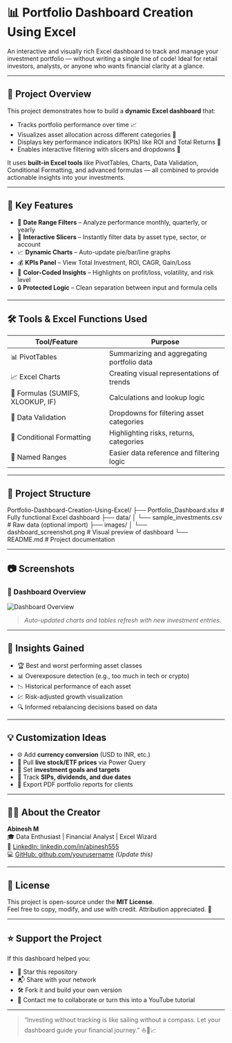 # 📊 Portfolio Dashboard Creation Using Excel

An interactive and visually rich Excel dashboard to track and manage your investment portfolio — without writing a single line of code! Ideal for retail investors, analysts, or anyone who wants financial clarity at a glance.

---

## 📌 Project Overview

This project demonstrates how to build a **dynamic Excel dashboard** that:

- Tracks portfolio performance over time 📈  
- Visualizes asset allocation across different categories 💼  
- Displays key performance indicators (KPIs) like ROI and Total Returns 🎯  
- Enables interactive filtering with slicers and dropdowns 🔄  

It uses **built-in Excel tools** like PivotTables, Charts, Data Validation, Conditional Formatting, and advanced formulas — all combined to provide actionable insights into your investments.

---

## 🎯 Key Features

- 📅 **Date Range Filters** – Analyze performance monthly, quarterly, or yearly  
- 🧾 **Interactive Slicers** – Instantly filter data by asset type, sector, or account  
- 📈 **Dynamic Charts** – Auto-update pie/bar/line graphs  
- 💰 **KPIs Panel** – View Total Investment, ROI, CAGR, Gain/Loss  
- 🎨 **Color-Coded Insights** – Highlights on profit/loss, volatility, and risk level  
- 🔒 **Protected Logic** – Clean separation between input and formula cells

---

## 🛠️ Tools & Excel Functions Used

| Tool/Feature           | Purpose                                |
|------------------------|----------------------------------------|
| 📊 PivotTables         | Summarizing and aggregating portfolio data  
| 📈 Excel Charts         | Creating visual representations of trends  
| 📎 Formulas (SUMIFS, XLOOKUP, IF) | Calculations and lookup logic  
| 🧩 Data Validation      | Dropdowns for filtering asset categories  
| 🔁 Conditional Formatting | Highlighting risks, returns, categories  
| 📐 Named Ranges         | Easier data reference and filtering logic  

---

## 📁 Project Structure

Portfolio-Dashboard-Creation-Using-Excel/
├── Portfolio_Dashboard.xlsx # Fully functional Excel dashboard
├── data/
│ └── sample_investments.csv # Raw data (optional import)
├── images/
│ └── dashboard_screenshot.png # Visual preview of dashboard
└── README.md # Project documentation


---

## 📷 Screenshots

### 💼 Dashboard Overview  
![Dashboard Overview](images/dashboard_screenshot.png)

> *Auto-updated charts and tables refresh with new investment entries.*

---

## 🧠 Insights Gained

- 🏆 Best and worst performing asset classes  
- 📊 Overexposure detection (e.g., too much in tech or crypto)  
- 📉 Historical performance of each asset  
- 💹 Risk-adjusted growth visualization  
- 🔍 Informed rebalancing decisions based on data  

---

## 💡 Customization Ideas

- 🌐 Add **currency conversion** (USD to INR, etc.)  
- 🔗 Pull **live stock/ETF prices** via Power Query  
- 🎯 Set **investment goals and targets**  
- 📆 Track **SIPs, dividends, and due dates**  
- 🧾 Export PDF portfolio reports for clients  

---

## 👨‍💻 About the Creator

**Abinesh M**  
🎓 Data Enthusiast | Financial Analyst | Excel Wizard  
🔗 [LinkedIn: linkedin.com/in/abinesh555](https://www.linkedin.com/in/abinesh555/)  
💻 [GitHub: github.com/yourusername](https://github.com/technicalabinesh) *(Update this)*

---

## 📜 License

This project is open-source under the **MIT License**.  
Feel free to copy, modify, and use with credit. Attribution appreciated. 🙏

---

## ⭐ Support the Project

If this dashboard helped you:

- 🌟 Star this repository  
- 📬 Share with your network  
- 🛠️ Fork it and build your own version  
- 🎥 Contact me to collaborate or turn this into a YouTube tutorial

---

> “Investing without tracking is like sailing without a compass. Let your dashboard guide your financial journey.” ⛵💼📈
